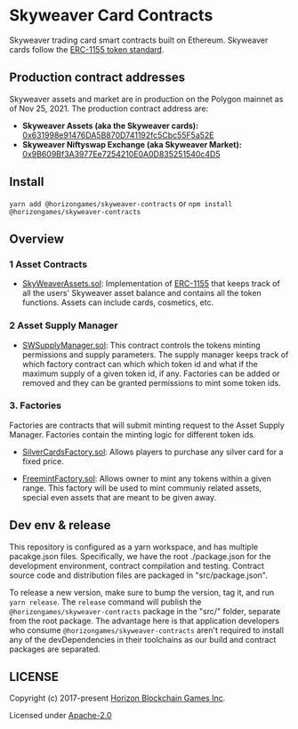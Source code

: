 Skyweaver Card Contracts
========================

Skyweaver trading card smart contracts built on Ethereum. Skyweaver cards follow the [ERC-1155 token standard](https://github.com/0xsequence/erc-1155).

## Production contract addresses

Skyweaver assets and market are in production on the Polygon mainnet as of Nov 25, 2021. The production contract address are:

* **Skyweaver Assets (aka the Skyweaver cards):** [0x631998e91476DA5B870D741192fc5Cbc55F5a52E](https://polygonscan.com/address/0x631998e91476DA5B870D741192fc5Cbc55F5a52E#tokentxns)
* **Skyweaver Niftyswap Exchange (aka Skyweaver Market):** [0x9B609Bf3A3977Ee7254210E0A0D835251540c4D5](https://polygonscan.com/address/0x9B609Bf3A3977Ee7254210E0A0D835251540c4D5#tokentxns)


## Install

`yarn add @horizongames/skyweaver-contracts` or `npm install @horizongames/skyweaver-contracts`


## Overview

### 1 Asset Contracts

* [SkyWeaverAssets.sol](https://github.com/horizon-games/Skyweaver-contracts/blob/master/contracts/tokens/SkyweaverAssets.sol): Implementation of [ERC-1155](https://github.com/ethereum/eips/issues/1155) that keeps track of all the users' Skyweaver asset balance and contains all the token functions. Assets can include cards, cosmetics, etc.


### 2 Asset Supply Manager

* [SWSupplyManager.sol](https://github.com/horizon-games/Skyweaver-contracts/blob/master/contracts/shop/SWSupplyManager.sol): This contract controls the tokens minting permissions and supply parameters. The supply manager keeps track of which factory contract can which which token id and what if the maximum supply of a given token id, if any. Factories can be added or removed and they can be granted permissions to mint some token ids. 

### 3. Factories

Factories are contracts that will submit minting request to the Asset Supply Manager. Factories contain the minting logic for different token ids.

* [SilverCardsFactory.sol](https://github.com/horizon-games/Skyweaver-contracts/blob/master/contracts/shop/SilverCardsFactory.sol): Allows players to purchase any silver card for a fixed price.

* [FreemintFactory.sol](https://github.com/horizon-games/Skyweaver-contracts/blob/master/contracts/shop/SilverConquestFactory.sol): Allows owner to mint any tokens within a given range. This factory will be 
used to mint communiy related assets, special even assets that are meant to be given away.


## Dev env & release

This repository is configured as a yarn workspace, and has multiple pacakge.json files. Specifically,
we have the root ./package.json for the development environment, contract compilation and testing. Contract
source code and distribution files are packaged in "src/package.json".

To release a new version, make sure to bump the version, tag it, and run `yarn release`. The `release` command
will publish the `@horizongames/skyweaver-contracts` package in the "src/" folder, separate from the root package. The advantage
here is that application developers who consume `@horizongames/skyweaver-contracts` aren't required to install any of the devDependencies
in their toolchains as our build and contract packages are separated.

## LICENSE

Copyright (c) 2017-present [Horizon Blockchain Games Inc](https://horizon.io).

Licensed under [Apache-2.0](./LICENSE)
